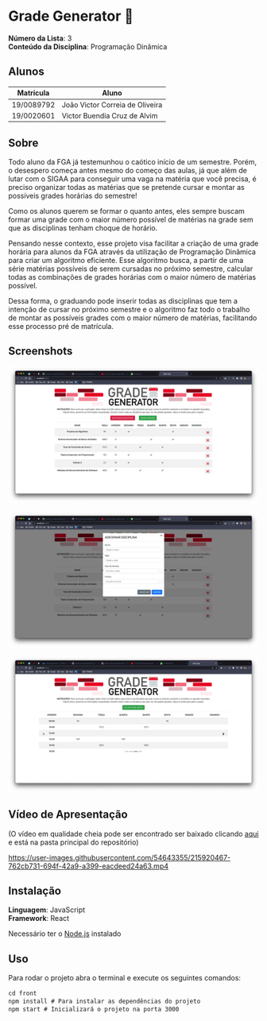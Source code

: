 # Grade Generator :school:	

**Número da Lista**: 3<br>
**Conteúdo da Disciplina**: Programação Dinâmica<br>

## Alunos
|Matrícula | Aluno |
| -- | -- |
| 19/0089792  |  João Victor Correia de Oliveira |
| 19/0020601  |  Victor Buendia Cruz de Alvim |

## Sobre 

Todo aluno da FGA já testemunhou o caótico início de um semestre. Porém, o desespero começa antes mesmo do começo das aulas, já que além de lutar com o SIGAA para conseguir uma vaga na matéria que você precisa, é preciso organizar todas as matérias que se pretende cursar e montar as possíveis grades horárias do semestre!

Como os alunos querem se formar o quanto antes, eles sempre buscam formar uma grade com o maior número possível de matérias na grade sem que as disciplinas tenham choque de horário.

Pensando nesse contexto, esse projeto visa facilitar a criação de uma grade horária para alunos da FGA através da utilização de Programação Dinâmica para criar um algoritmo eficiente. Esse algoritmo busca, a partir de uma série matérias possíveis de serem cursadas no próximo semestre, calcular todas as combinações de grades horárias com o maior número de matérias possível.

Dessa forma, o graduando pode inserir todas as disciplinas que tem a intenção de cursar no próximo semestre e o algoritmo faz todo o trabalho de montar as possíveis grades com o maior número de matérias, facilitando esse processo pré de matrícula.

## Screenshots
![Tela Principal](/img/main.png)

![Modal](/img/modal.png)

![Resultado](/img/resultado.png)

## Vídeo de Apresentação
(O vídeo em qualidade cheia pode ser encontrado ser baixado clicando [aqui](https://github.com/projeto-de-algoritmos/PD_GradeGenerator/raw/master/apresentacao/apresentacao.mp4) e está na pasta principal do repositório)

https://user-images.githubusercontent.com/54643355/215920467-762cb731-694f-42a9-a399-eacdeed24a63.mp4


## Instalação 
**Linguagem**: JavaScript<br>
**Framework**: React<br>

Necessário ter o [Node.js](https://nodejs.org/en/download/) instalado 

## Uso

Para rodar o projeto abra o terminal e execute os seguintes comandos:

```
cd front
npm install # Para instalar as dependências do projeto
npm start # Inicializará o projeto na porta 3000
```

